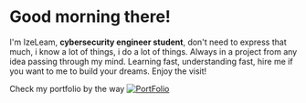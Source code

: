 # Good morning there!

I'm IzeLeam, **cybersecurity engineer student**, don't need to express that much, i know a lot of things, i do a lot of things. Always in a project from any idea passing through my mind. Learning fast, understanding fast, hire me if you want to me to build your dreams. Enjoy the visit!
<br>

Check my portfolio by the way
[![PortFolio](https://img.shields.io/badge/-LucaPourceau-black?style=flat)](https://lucaprc.fr)
